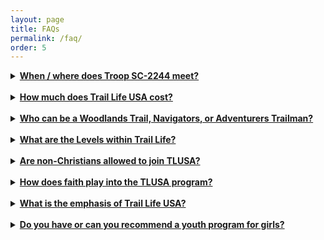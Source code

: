 ```yaml
---
layout: page
title: FAQs
permalink: /faq/
order: 5
---
```


<details>
<summary><strong><u>When / where does Troop SC-2244 meet?</u></strong></summary>
Troop SC-2244 is chartered with <a href="https://www.eastpickens.org" target="_blank" class="faq">East Pickens Baptist Church</a>, a Southern Baptist Church located at 2244 Gentry Memorial Hwy between Pickens and Easley, SC. EastPickens.org
<br /><br />
The troop meets the 1<sup>st</sup>, 2<sup>nd</sup>, and 3<sup>rd</sup> Thursday nights from 6:15 - 8:00 for regular troop meetings throughout the Pickens County School Year. During these meetings the Trailmen participate in a devotional time and work toward earning branches or badges for the various troop levels through instructional and hands-on activities. Each third Thursday of the month the Trailmen focus on the Worthy Life Award, the spiritually-focused component of the Trail Life program.
<br /><br />
On certain dates throughout the program year the Woodlands Trailmen (elementary age) hold Hit the Trail events specifically related to their branch work. These events are typically off-campus and are posted on our calendar.
<br /><br />
Navigators and Adventurers also have periodic outings and special events that are more challenging than those experienced at the Woodlands level. Some provide an opportunity to fulfill the requirements of a specific badge, and some are just for fun!
<br /><br />
There are also three-day, area-wide camping events for Trailmen. “The Elements” is usually held in early November each year for the Navigators and Adventurers, and “The Woodlands Trail Junction” is held in late April for the Woodlands Trailmen. As part of the “boy-led troop” philosophy of Trail Life, the Navigators and Adventurers plan and execute “The Woodlands Trail Junction” with the guidance of the Area Adult Leadership.
<br /><br />
Finally, there are a couple of troop-wide campouts when the schedule allows. One is associated with a workday where our Trailmen participate in preparing the campus of East Pickens Baptist Church for the Easter season by helping with yard work or any other tasks assigned.
<br /><br />
Navigators and Adventurers may continue to meet during the summer to work on badges as the Trailmen determine.
</details>

<br />
<details>
<summary><strong><u>How much does Trail Life USA cost?</u></strong></summary>
<strong>COST OVERVIEW ESTIMATE (per Trailman):</strong>
<ul>
<li><strong>$&nbsp;&nbsp;42.27</strong> - National Membership Fee (annual)<sup><a href="#1" class="faq">1</a></sup></li>
<li><strong>$&nbsp;&nbsp;25.00</strong> - Troop Dues (annual - capped at $50/family)<sup><a href="#2" class="faq">2</a></sup></li>
<li><strong>$&nbsp;&nbsp;20.00</strong> - Handbook and Custom SC-2244 Troop Patch<sup><a href="#2" class="faq">2</a></sup></li>
<li><strong>$&nbsp;&nbsp;68.18</strong> - Uniform Shirt, Patrol Loops, and Lanyard<sup><a href="#3" class="faq">3</a></sup></li>
<hr class="faq-hr" />
<li><strong>$155.45</strong> - First Year Costs per Trailman <strong><i>OR</i></strong></li>
<li><strong>$&nbsp;&nbsp;67.27</strong> - Second Year Annual Costs per Trailman</li>
</ul>
<strong>REGISTERED ADULT FEE:</strong>
<ul>
<li><strong>$ 46.55</strong> - National Membership Fee (annual - includes background check)<sup><a href="#1" class="faq">1</a></sup></li>
</ul>

<span id="1"><strong>1.</strong> </span>Paid on the <a href="https://www.traillifeconnect.com/" target="_blank" class="faq">Trail Life Connect - Member Portal</a>.<br />
<span id="2"><strong>2.</strong> </span>Please go to the <a href="../payments" class="faq">Payments page</a> and select "Pay Troop Dues". The handbooks (Woodland Trail
and Navigators/Adventurers) are only purchased once per program (2 total handbooks for the entire Trail Life program). The patch is a single time purchase to attach to the Trailman's uniform.<br />
<span id="3"><strong>3.</strong> </span>Purchased on the <a href="https://shop.traillifeusa.com/" target="_blank" class="faq">Trail Life Shop</a>.<br />
</details>

<br />
<details>
<summary><strong><u>Who can be a Woodlands Trail, Navigators, or Adventurers Trailman?</u></strong></summary>
All boys, ages 5 through 17, are welcome regardless of religion, race, national origin, or socio-economic status. We welcome boys whose parents are seeking a faith-based outdoor adventure program that places an emphasis on character development, leadership, and moral purity, and who aspire to live in accordance with the values expressed in the Motto and Oath.
</details>

<br />
<details>
<summary><strong><u>What are the Levels within Trail Life?</u></strong></summary>
<strong>Foxes:</strong> K-5 and 1<sup>st</sup> Graders
<br /><br />
<strong>Hawks:</strong> 2<sup>nd</sup> and 3<sup>rd</sup> Graders
<br /><br />
<strong>Mountain Lions:</strong> 4<sup>th</sup> and 5<sup>th</sup> Graders
<br /><br />
<strong>Navigators:</strong> 6<sup>th</sup>, 7<sup>th</sup>, and 8<sup>th</sup> Graders
<br /><br />
<strong>Adventurers:</strong> 9<sup>th</sup> - 12<sup>th</sup> Grade. However, once a Trailman turns 18, he is no longer
able to be an Adventurer, even if he has not yet graduated high school.
<br /><br />
<strong>Guidon Unit:</strong> Young adults ages 18-25 years old
<br /><br />
<em>*Exceptions to the above requirements may be made on a case-by-case basis by consensus of the Troop Committee.</em>
</details>

<br />
<details>
<summary><strong><u>Are non-Christians allowed to join TLUSA?</u></strong></summary>
The Member Policy allows for boys of any faith (or no faith at all) to participate in the program of Trail Life USA.
<br /><br />
The Local Charter Organization (East Pickens Baptist Church, in our case) defines the specific ministry goals of their church or organization. In some cases, that may be as an outreach ministry to boys in the community. In other cases, that may be as an in-reach ministry specifically to minister to the families or members of the local church or organization. Therefore, individual Charter Organizations may have more specific membership requirements that limit Troop membership to boys of a certain faith or membership in a certain organization.
<br /><br />
The policy of East Pickens Baptist Church is that any boy who would like to join our troop is welcome, regardless of his religious beliefs. However, any adult who desires to become a Registered Adult or part of our leadership team must be willing to sign the <a href="https://www.traillifeusa.com/statement-of-faith" target="_blank" class="faq">Statement of Faith and Values</a> found on Trail Life USA's website.
</details>

<br />
<details>
<summary><strong><u>How does faith play into the TLUSA program?</u></strong></summary>
As a Christ-centered organization, our faith is woven throughout the program without being necessarily “religious” or “churchy.” From faith-building options in the advancement program, outdoor worship, as well as more in-depth discipleship opportunities, adult and youth members receive biblical instruction and training in biblical faith. As iron sharpens iron, so too will boys sharpen the faith of their peers. Adult Christian leaders will guide youth in the development of their faith and moral decision-making, as well as sharpen the faith of their adult peers.
</details>

<br />
<details>
<summary><strong><u>What is the emphasis of Trail Life USA?</u></strong></summary>
Trail Life USA has 6 Program Emphases: Wisdom, Heritage, Teamwork, Leadership, Character, and Faith. Our program components support youth development, understanding, and practical experiences in these key areas.
</details>

<br />
<details>
<summary><strong><u>Do you have or can you recommend a youth program for girls?</u></strong></summary>
We recommend our sister program, the American Heritage Girls (AHG).
<br /><br />
<a href="https://www.eastpickens.org" target="_blank" class="faq">East Pickens Baptist Church</a> also hosts an AHG troop (SC-4224) that meets the 1<sup>st</sup> and 3<sup>rd</sup> Thursday nights at the same time and location as Trail Life.
<br /><br />
You can find more about troop SC-4224 at <a href="https://www.ahg4224.com" target="_blank" class="faq">AHG4224.com</a> or the national AHG program at <a href="https://americanheritagegirls.org/" target="_blank" class="faq">AmericanHeritageGirls.org</a>.
</details>


